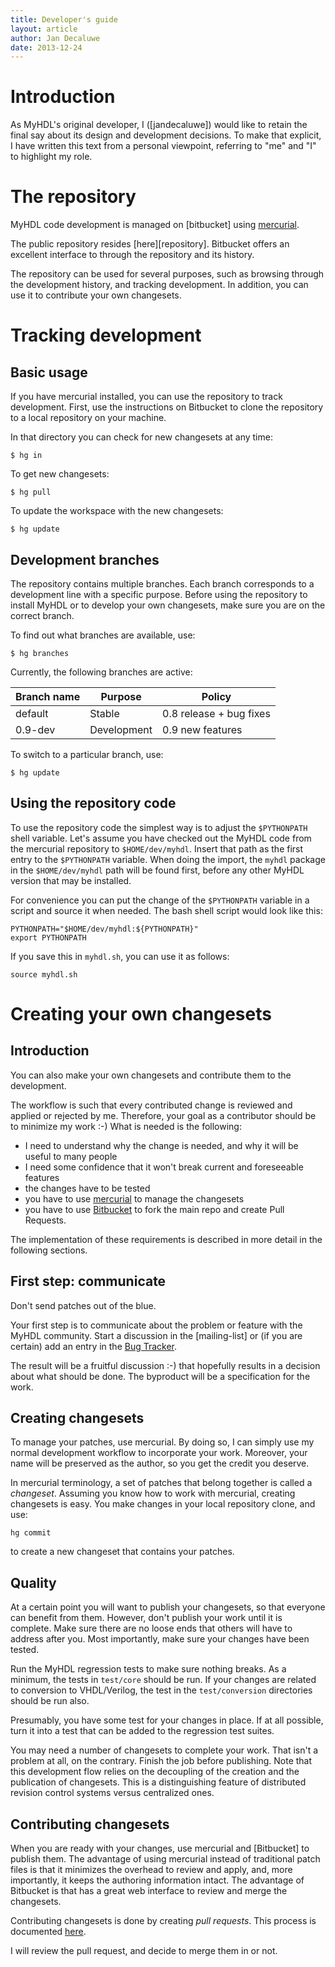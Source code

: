 ```yaml
---
title: Developer's guide
layout: article
author: Jan Decaluwe
date: 2013-12-24
---
```


Introduction
============

As MyHDL's original developer, I ([jandecaluwe]) would like to retain
the final say about its design and development decisions. To make that
explicit, I have written this text from a personal viewpoint, referring
to "me" and "I" to highlight my role.

The repository
==============

MyHDL code development is managed on [bitbucket] using
[mercurial](http://www.selenic.com/mercurial).

The public repository resides [here][repository].  Bitbucket offers an
excellent interface to through the repository and its history. 

The repository can be used for several purposes, such as browsing through the
development history, and tracking development. In addition, you can use it to
contribute your own changesets.  

Tracking development
====================

Basic usage
-----------

If you have mercurial installed, you can use the repository to track
development.  First, use the instructions on Bitbucket to clone the repository
to a local repository on your machine.

In that directory you can check for new changesets at any time:

    $ hg in

To get new changesets:

    $ hg pull

To update the workspace with the new changesets: 

    $ hg update

Development branches
--------------------

The repository contains multiple branches. Each branch corresponds to a
development line with a specific purpose. Before using the repository to
install MyHDL or to develop your own changesets, make sure you are on the
correct branch.

To find out what branches are available, use:

    $ hg branches

Currently, the following branches are active:

Branch name   |  Purpose    | Policy                                                       
--------------|-------------|------------------------
 default      | Stable      | 0.8 release + bug fixes 
 0.9-dev      | Development | 0.9 new features 

To switch to a particular branch, use:
 
    $ hg update

Using the repository code
-------------------------

To use the repository code the simplest way is to adjust the `$PYTHONPATH` shell
variable. Let's assume you have checked out the MyHDL code from the mercurial
repository to `$HOME/dev/myhdl`. Insert that path as the first entry to the
`$PYTHONPATH` variable. When doing the import, the `myhdl` package in the
`$HOME/dev/myhdl` path will be found first, before any other MyHDL version that
may be installed.

For convenience you can put the change of the `$PYTHONPATH` variable in a script
and source it when needed. The bash shell script would look like this:

    PYTHONPATH="$HOME/dev/myhdl:${PYTHONPATH}"
    export PYTHONPATH

If you save this in `myhdl.sh`, you can use it as follows: 

    source myhdl.sh

Creating your own changesets 
============================

Introduction
------------

You can also make your own changesets and contribute them to the development. 

The workflow is such that every contributed change is reviewed and applied or
rejected by me. Therefore, your goal as a contributor should be to minimize my
work :-) What is needed is the following:

* I need to understand why the change is needed, and why
  it will be useful to many people
* I need some confidence that it won't break current
  and foreseeable features 
* the changes have to be tested  
* you have to use [mercurial](http://www.selenic.com/mercurial)
  to manage the changesets
* you have to use [Bitbucket](http://www.bitbucket.org)
  to fork the main repo and create Pull Requests.

The implementation of these requirements is described in more detail in the
following sections.

First step: communicate 
-----------------------

Don't send patches out of the blue.

Your first step is to communicate about the problem or feature with the MyHDL
community.  Start a discussion in the [mailing-list] or (if you are certain)
add an entry in the
[Bug Tracker](http://sourceforge.net/tracker/?group_id=91207&atid=596332).

The result will be a fruitful discussion :-) that hopefully results in a
decision about what should be done. The byproduct will be a specification for
the work.

Creating changesets
-------------------

To manage your patches, use mercurial. By doing so, I can simply use
my normal development workflow to incorporate your work. Moreover, your name
will be preserved as the author, so you get the credit you deserve.

In mercurial terminology, a set of patches that belong together is called
a *changeset*. Assuming you know how to work with mercurial, creating changesets
is easy. You make changes in your local repository clone, and use:

    hg commit

to create a new changeset that contains your patches.

Quality
-------

At a certain point you will want to publish your changesets, so that everyone
can benefit from them. However, don't publish your work until it is complete.
Make sure there are no loose ends that others will have to address after you.
Most importantly, make sure your changes have been tested.

Run the MyHDL regression tests to make sure nothing breaks.  As a minimum, the
tests in `test/core` should be run. If your changes are related to conversion
to VHDL/Verilog, the test in the `test/conversion` directories should be run
also.

Presumably, you have some test for your changes in place. If at all possible,
turn it into a test that can be added to the regression test suites.

You may need a number of changesets to complete your work. That isn't a problem
at all, on the contrary. Finish the job before publishing.  Note that this
development flow relies on the decoupling of the creation and the publication
of changesets.  This is a distinguishing feature of distributed revision
control systems versus centralized ones.

Contributing changesets
-----------------------

When you are ready with your changes, use mercurial and [Bitbucket] to publish
them. The advantage of using mercurial instead of traditional patch files is
that it minimizes the overhead to review and apply, and, more importantly, it
keeps the authoring information intact.  The advantage of Bitbucket is that
has a great web interface to review and merge the changesets.

Contributing changesets is done by creating *pull requests*. This
process is documented
[here](https://confluence.atlassian.com/display/BITBUCKET/Fork+a+Repo%2C+Compare+Code%2C+and+Create+a+Pull+Request).

I will review the pull request, and decide to merge them in or not.

